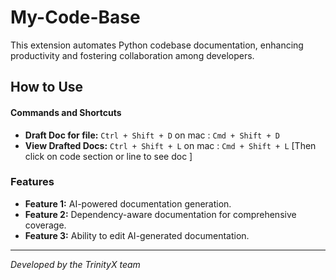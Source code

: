 # My-Code-Base

This extension automates Python codebase documentation, enhancing productivity and fostering collaboration among developers.

## How to Use

#### Commands and Shortcuts

- **Draft Doc for file:** `Ctrl + Shift + D` on mac : `Cmd + Shift + D`
- **View Drafted Docs:** `Ctrl + Shift + L` on mac : `Cmd + Shift + L` [Then click on code section or line to see doc ]


### Features

- **Feature 1:** AI-powered documentation generation.
- **Feature 2:** Dependency-aware documentation for comprehensive coverage.
- **Feature 3:** Ability to edit AI-generated documentation.

---

*Developed by the TrinityX team*
